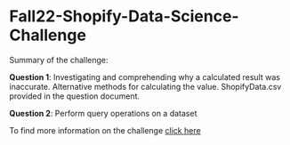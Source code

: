 # Fall22-Shopify-Data-Science-Challenge

Summary of the challenge:

**Question 1**: Investigating and comprehending why a calculated result was inaccurate. Alternative methods for calculating the value. ShopifyData.csv provided in the question document. 

**Question 2**: Perform query operations on a dataset

To find more information on the challenge [click here](https://docs.google.com/document/d/1JxYz-VZHIctOQcw1PIUvCuYouxDWnew5yzBhluVwbso/edit#)
